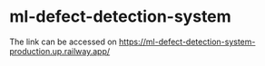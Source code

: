 # ml-defect-detection-system

The link can be accessed on https://ml-defect-detection-system-production.up.railway.app/
